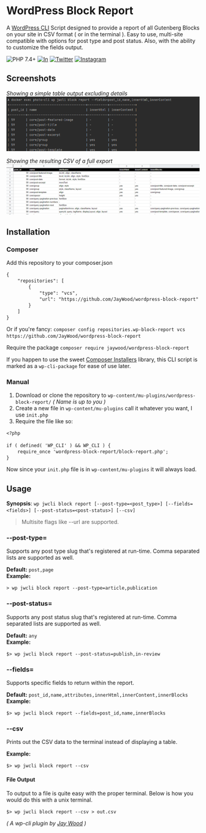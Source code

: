 # WordPress Block Report
A [WordPress CLI](https://github.com/wp-cli/wp-cli) Script designed to provide a report of all Gutenberg Blocks on your site in CSV format ( or in the 
terminal ). Easy to use, multi-site compatible with options for post type and post status. Also, with the ability to customize the fields output.

![PHP 7.4+](https://img.shields.io/badge/PHP-^7.4-green?style=for-the-badge&logo=php)
[![In](https://img.shields.io/static/v1?label=&message=LinkedIn&color=blue&style=for-the-badge&logo=linkedin)](https://www.linkedin.com/in/jerrywoodjr/)
[![Twitter](https://img.shields.io/static/v1?label=&message=Twitter&color=cyan&style=for-the-badge&logo=twitter)](https://twitter.com/plugish/)
[![Instagram](https://img.shields.io/static/v1?label=&message=Instagram&color=pink&style=for-the-badge&logo=instagram)](https://www.instagram.com/therealjaywood/)

## Screenshots

_Showing a simple table output excluding details_
![](https://raw.githubusercontent.com/JayWood/wordpress-block-report/main/assets/table.png)

_Showing the resulting CSV of a full export_
![](https://raw.githubusercontent.com/JayWood/wordpress-block-report/main/assets/csv.png)

## Installation

### Composer
Add this repository to your composer.json
```
{
    "repositories": [
        {
            "type": "vcs",
            "url": "https://github.com/JayWood/wordpress-block-report"
        }
    ]
}
```

Or if you're fancy:
`composer config repositories.wp-block-report vcs https://github.com/JayWood/wordpress-block-report`

Require the package
`composer require jaywood/wordpress-block-report`

If you happen to use the sweet [Composer Installers](https://github.com/composer/installers) library, this CLI script is
marked as a `wp-cli-package` for ease of use later.

### Manual

1. Download or clone the repository to `wp-content/mu-plugins/wordpress-block-report/` _( Name is up to you )_
1. Create a new file in `wp-content/mu-plugins` call it whatever you want, I use `init.php`
1. Require the file like so:
```
<?php

if ( defined( 'WP_CLI' ) && WP_CLI ) {
    require_once 'wordpress-block-report/block-report.php';
}
```

Now since your `init.php` file is in `wp-content/mu-plugins` it will always load.

## Usage

**Synopsis**: `wp jwcli block report [--post-type=<post_type>] [--fields=<fields>] [--post-status=<post-status>] [--csv]`

> Multisite flags like --url are supported.

### --post-type=<post-type> 
Supports any post type slug that's registered at run-time. Comma separated lists are supported as well.

**Default:** `post,page`   
**Example:**
```
> wp jwcli block report --post-type=article,publication
```

### --post-status=<post-status>
Supports any post status slug that's registered at run-time. Comma separated lists are supported as well.

**Default:** `any`   
**Example:**
```
$> wp jwcli block report --post-status=publish,in-review
```

### --fields=<fields>
Supports specific fields to return within the report.

**Default:** `post_id,name,attributes,innerHtml,innerContent,innerBlocks`
**Example:**   
```
$> wp jwcli block report --fields=post_id,name,innerBlocks
```

### --csv
Prints out the CSV data to the terminal instead of displaying a table.

**Example:**
```
$> wp jwcli block report --csv
```

#### File Output
To output to a file is quite easy with the proper terminal. Below is how you would do this with a unix terminal.
```
$> wp jwcli block report --csv > out.csv
```

_( A wp-cli plugin by [Jay Wood](https://twitter.com/plugish) )_

